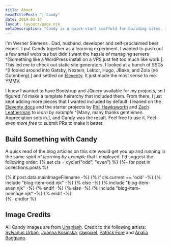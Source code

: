 ```yaml
---
title: About
headTitlePost: "| Candy"
date: 2019-03-17
layout: layouts/page.njk
metaDescription: "Candy is a quick-start scaffold for building sites. It's Eleventy with sugar on top!"
---
```


I'm Werner Siemens [<i class="fab fa-linkedin"></i>](https://www.linkedin.com/in/wernersiemens/). Dad, husband, developer and self-proclaimed beer expert. I put <span class="candy-logo">Candy</span> together as a learning experiment. I wanted to push out a few small websites but didn't want the hassle of managing servers ^[Something like a WordPress install on a VPS just felt too much like work.]. This led me to check out static site generators. I looked at a bunch of SSGs ^[I fooled around into Gatsby, Nextein, Lektor, Hugo, JBake, and Zola (né Gutenberg).] and settled on [Eleventy](https://www.11ty.io). It just made the most sense to me. YMMV.

I knew I wanted to have Bootstrap and JQuery available for my projects, so I figured I'd make a template heirarchy that included them. From there, I just kept adding more pieces that I wanted included by default. I leaned on the [Eleventy docs](https://www.11ty.io/docs/) and the starter projects by [Phil Hawksworth](https://github.com/philhawksworth/eleventyone) and [Zach Leatherman](https://github.com/11ty/eleventy-base-blog) to *learn by example* ^[Many, many thanks gentlemen. Appreciation sets in.], and <span class="candy-logo">Candy</span> was the result. Feel free to use it. Feel *even more free* to submit PRs to make it better.

## Build Something with <span class="candy-logo">Candy</span>

A quick read of the blog articles on this site would get you up and running in the same spirit of *learning by example* that I employed. I'd suggest the following order:
{% set cls = cycler("odd", "even") %}
{%- for post in collections.posts %}
<div class="blog-list-item {{ cls.next() }}">
    <div class="row">
        {% if post.data.mainImageFilename -%}
            {% if cls.current == 'odd' -%}
                {% include "blog-item-odd.njk" -%}
            {% else -%}
                {% include "blog-item-even.njk" -%}
            {% endif -%}
        {% else -%}
            {% include "blog-item-noimage.njk" -%}
        {% endif -%}
    </div>
</div>
{%- endfor %}

## Image Credits

All Candy images are from [Unsplash](https://unsplash.com). Credit to the following artists: [Sylvanus Urban](https://unsplash.com/@sylvanusurban), [Joanna Kosinska](https://unsplash.com/@joannakosinska), [rawpixel](https://unsplash.com/@rawpixel), [Patrick Fore](https://unsplash.com/@patrickian4) and [Analia Baggiano](https://unsplash.com/@anitabagg).
